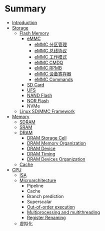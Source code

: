 # Summary

* [Introduction](README.md)
* [Storage](storage/index.md)
  * [Flash Memory](storage/flash_memory/index.md)
    * [eMMC](storage/flash_memory/emmc/index.md)
      * [eMMC 分区管理](storage/flash_memory/emmc/emmc_partitions.md)
      * [eMMC 总线协议](storage/flash_memory/emmc/emmc_bus_protocol.md)
      * [eMMC 工作模式](storage/flash_memory/emmc/emmc_modes.md)
      * [eMMC CMDQ](storage/flash_memory/emmc/emmc_cmdq.md)
      * [eMMC RPMB](storage/flash_memory/emmc/emmc_rpmb.md)
      * [eMMC 设备寄存器](storage/flash_memory/emmc/emmc_device_registers.md)
      * [eMMC Commands](storage/flash_memory/emmc/emmc_commands.md)
    * [SD Card](storage/flash_memory/sdcard/index.md)
    * [UFS](storage/flash_memory/ufs/index.md)
    * [NAND Flash](storage/flash_memory/nand_flash/index.md)
    * [NOR Flash](storage/flash_memory/nor_flash/index.md)
    * NVMe
  * [Linux SD\/MMC Framework](storage/linux-sd-mmc-framework/index.md)
* [Memory](memory/index.md)
  * [SDRAM](memory/sdram/index.md)
  * [SRAM](memory/sram/index.md)
  * [DRAM](memory/dram/index.md)
    * [DRAM Storage Cell](memory/dram/dram_storage_cell.md)
    * [DRAM Memory Organization](memory/dram/dram_memory_organization.md)
    * [DRAM Device](memory/dram/dram_device.md)
    * [DRAM Timing](memory/dram/dram_timing.md)
    * [DRAM Devices Organization](memory/dram/dram_devices_organization.md)
  * [Cache](memory/cache/index.md)
* [CPU](zh/cpu/index.md)
  * [ISA](zh/cpu/isa.md)
  * [Microarchitecture](zh/cpu/microarchitecture.md)
    * Pipeline
    * Cache
    * Branch prediction
    * Superscalar
    * [Out-of-order execution](zh/cpu/microarchitecture/out-of-order-execution.md)
    * [Multiprocessing and multithreading](zh/cpu/microarchitecture/multiprocessing-and-multithreading.md)
    * [Register Renaming](zh/cpu/microarchitecture/register-renaming.md)
  * 虚拟化

